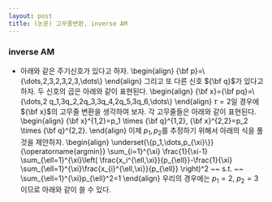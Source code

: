 ```yaml
---
layout: post 
title: (논문) 고무줄변환, inverse AM
--- 
```


### inverse AM
- 아래와 같은 주기신호가 있다고 하자. 
\begin{align}
{\bf p}=\\{\dots,2,3,2,3,2,3,\dots\\}
\end{align}
그리고 또 다른 신호 ${\bf q}$가 있다고 하자. 두 신호의 곱은 아래와 같이 표현된다. 
\begin{align}
{\bf x}={\bf pq}=\\{\dots,2 q_1,3q_2,2q_3,3q_4,2q_5,3q_6,\dots\\}
\end{align}
$\tau=2$일 경우에 ${\bf x}$의 고무줄 변환을 생각하여 보자. 각 고무줄들은 아래와 같이 표현된다. 
\begin{align}
{\bf x}^{1,2}=p_1 \times {\bf q}^{1,2}, {\bf x}^{2,2}=p_2 \times {\bf q}^{2,2}.
\end{align}
이제 $p_1,p_2$를 추정하기 위해서 아래의 식을 풀것을 제안하자. 
\begin{align}
\underset{\\{p_1,\dots,p_{\xi}\\}}{\operatorname{argmin}} \sum_{i=1}^{\xi} \frac{1}{\xi-1} \sum_{\ell=1}^{\xi}\left( \frac{x_i^{\ell,\xi}}{p_{\ell}}-\frac{1}{\xi} \sum_{\ell=1}^{\xi}\frac{x_{i}^{\ell,\xi}}{p_{\ell}} \right)^2 
~~ s.t. ~~ \sum_{\ell=1}^{\xi}p_{\ell}^2=1
\end{align}
우리의 경우에는 $p_1=2$, $p_2=3$ 이므로 아래와 같이 쓸 수 있다. 

